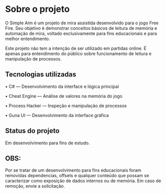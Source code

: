# Sobre o projeto
O Simple Aim é um projeto de mira assistida desenvolvido para o jogo Free Fire. Seu objetivo é demonstrar conceitos básicos de leitura de memória e automação de mira, voltado exclusivamente para fins educacionais e para melhor entendimento.

Este projeto não tem a intenção de ser utilizado em partidas online. É apenas para entendimento do público sobre funcionamento de leitura e manipulação de processos.

## Tecnologias utilizadas
• C# — Desenvolvimento da interface e lógica principal

• Cheat Engine  — Análise de valores na memória do jogo

• Process Hacker  — Inspeção e manipulação de processos

• Guna UI — Desenvolvimento da interface gráfica

## Status do projeto
Em desenvolvimento para fins de estudo.

## OBS:

Por se tratar de um desenvolvimento para fins educacionais foram removidas dependencias, offsets e qualquer conteúdo que possam se caracterizar como exposição de dados internos ou de memória. Em caso de remoção, envie a solicitação.
